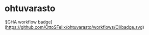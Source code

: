 # ohtuvarasto

![GHA workflow badge] (https://github.com/OttoSFelix/ohtuvarasto/workflows/CI/badge.svg)
